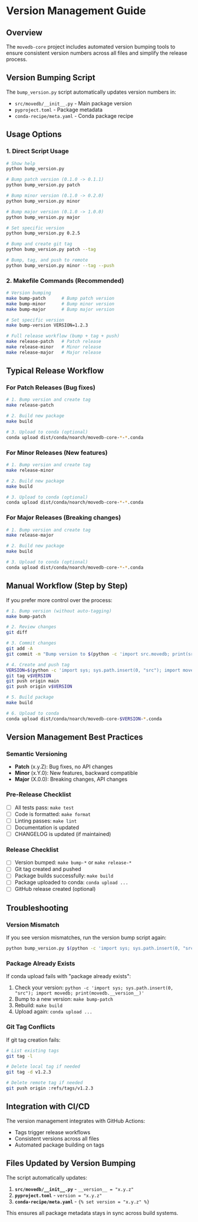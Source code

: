 # Version Management Guide

## Overview

The `movedb-core` project includes automated version bumping tools to ensure consistent version numbers across all files and simplify the release process.

## Version Bumping Script

The `bump_version.py` script automatically updates version numbers in:
- `src/movedb/__init__.py` - Main package version
- `pyproject.toml` - Package metadata
- `conda-recipe/meta.yaml` - Conda package recipe

## Usage Options

### 1. Direct Script Usage

```bash
# Show help
python bump_version.py

# Bump patch version (0.1.0 -> 0.1.1)
python bump_version.py patch

# Bump minor version (0.1.0 -> 0.2.0)
python bump_version.py minor

# Bump major version (0.1.0 -> 1.0.0)
python bump_version.py major

# Set specific version
python bump_version.py 0.2.5

# Bump and create git tag
python bump_version.py patch --tag

# Bump, tag, and push to remote
python bump_version.py minor --tag --push
```

### 2. Makefile Commands (Recommended)

```bash
# Version bumping
make bump-patch      # Bump patch version
make bump-minor      # Bump minor version
make bump-major      # Bump major version

# Set specific version
make bump-version VERSION=1.2.3

# Full release workflow (bump + tag + push)
make release-patch   # Patch release
make release-minor   # Minor release
make release-major   # Major release
```

## Typical Release Workflow

### For Patch Releases (Bug fixes)
```bash
# 1. Bump version and create tag
make release-patch

# 2. Build new package
make build

# 3. Upload to conda (optional)
conda upload dist/conda/noarch/movedb-core-*-*.conda
```

### For Minor Releases (New features)
```bash
# 1. Bump version and create tag
make release-minor

# 2. Build new package
make build

# 3. Upload to conda (optional)
conda upload dist/conda/noarch/movedb-core-*-*.conda
```

### For Major Releases (Breaking changes)
```bash
# 1. Bump version and create tag
make release-major

# 2. Build new package
make build

# 3. Upload to conda (optional)
conda upload dist/conda/noarch/movedb-core-*-*.conda
```

## Manual Workflow (Step by Step)

If you prefer more control over the process:

```bash
# 1. Bump version (without auto-tagging)
make bump-patch

# 2. Review changes
git diff

# 3. Commit changes
git add -A
git commit -m "Bump version to $(python -c 'import src.movedb; print(src.movedb.__version__)')"

# 4. Create and push tag
VERSION=$(python -c 'import sys; sys.path.insert(0, "src"); import movedb; print(movedb.__version__)')
git tag v$VERSION
git push origin main
git push origin v$VERSION

# 5. Build package
make build

# 6. Upload to conda
conda upload dist/conda/noarch/movedb-core-$VERSION-*.conda
```

## Version Management Best Practices

### Semantic Versioning
- **Patch** (x.y.Z): Bug fixes, no API changes
- **Minor** (x.Y.0): New features, backward compatible
- **Major** (X.0.0): Breaking changes, API changes

### Pre-Release Checklist
- [ ] All tests pass: `make test`
- [ ] Code is formatted: `make format`
- [ ] Linting passes: `make lint`
- [ ] Documentation is updated
- [ ] CHANGELOG is updated (if maintained)

### Release Checklist
- [ ] Version bumped: `make bump-*` or `make release-*`
- [ ] Git tag created and pushed
- [ ] Package builds successfully: `make build`
- [ ] Package uploaded to conda: `conda upload ...`
- [ ] GitHub release created (optional)

## Troubleshooting

### Version Mismatch
If you see version mismatches, run the version bump script again:
```bash
python bump_version.py $(python -c 'import sys; sys.path.insert(0, "src"); import movedb; print(movedb.__version__)')
```

### Package Already Exists
If conda upload fails with "package already exists":
1. Check your version: `python -c 'import sys; sys.path.insert(0, "src"); import movedb; print(movedb.__version__)'`
2. Bump to a new version: `make bump-patch`
3. Rebuild: `make build`
4. Upload again: `conda upload ...`

### Git Tag Conflicts
If git tag creation fails:
```bash
# List existing tags
git tag -l

# Delete local tag if needed
git tag -d v1.2.3

# Delete remote tag if needed
git push origin :refs/tags/v1.2.3
```

## Integration with CI/CD

The version management integrates with GitHub Actions:
- Tags trigger release workflows
- Consistent versions across all files
- Automated package building on tags

## Files Updated by Version Bumping

The script automatically updates:
1. **`src/movedb/__init__.py`** - `__version__ = "x.y.z"`
2. **`pyproject.toml`** - `version = "x.y.z"`
3. **`conda-recipe/meta.yaml`** - `{% set version = "x.y.z" %}`

This ensures all package metadata stays in sync across build systems.
